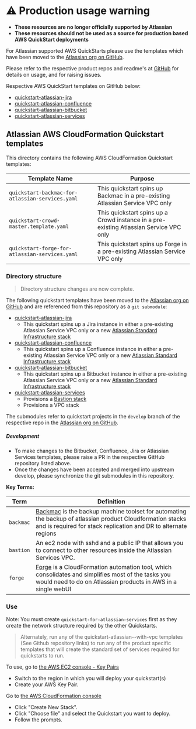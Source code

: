 # :warning: Production usage warning

- **These resources are no longer officially supported by Atlassian** 
- **These resources should not be used as a source for production based AWS QuickStart deployments**

For Atlassian supported AWS QuickStarts please use the templates which have been moved to the [Atlassian org on GitHub](https://github.com/atlassian/). 

Please refer to the respective product repos and readme's at [GitHub](https://github.com/atlassian/) for details on usage, and for raising issues.

Respective AWS QuickStart templates on GitHub below:

 * [quickstart-atlassian-jira](https://github.com/atlassian/quickstart-atlassian-jira)
 * [quickstart-atlassian-confluence](https://github.com/atlassian/quickstart-atlassian-confluence)
 * [quickstart-atlassian-bitbucket](https://github.com/atlassian/quickstart-atlassian-bitbucket)
 * [quickstart-atlassian-services](https://github.com/atlassian/quickstart-atlassian-services)

## Atlassian AWS CloudFormation Quickstart templates

This directory contains the following AWS CloudFormation Quickstart templates:

| Template Name | Purpose |
|---------------|-------------|
| `quickstart-backmac-for-atlassian-services.yaml` | This quickstart spins up Backmac in a pre-existing Atlassian Service VPC only
| `quickstart-crowd-master.template.yaml`          | This quickstart spins up a Crowd instance in a pre-existing Atlassian Service VPC only
| `quickstart-forge-for-atlassian-services.yaml`   | This quickstart spins up Forge in a pre-existing Atlassian Service VPC only

### Directory structure

> Directory structure changes are now complete.

The following quickstart templates have been moved to the [Atlassian org on GitHub](https://github.com/atlassian/) and are referenced from this repository as a `git submodule`:

  * [quickstart-atlassian-jira](https://github.com/atlassian/quickstart-atlassian-jira)
    - This quickstart spins up a Jira instance in either a pre-existing Atlassian Service VPC only or a new [Atlassian Standard Infrastructure stack](https://github.com/atlassian/quickstart-atlassian-services)
  * [quickstart-atlassian-confluence](https://github.com/atlassian/quickstart-atlassian-confluence)
      - This quickstart spins up a Confluence instance in either a pre-existing Atlassian Service VPC only or a new [Atlassian Standard Infrastructure stack](https://github.com/atlassian/quickstart-atlassian-services)
  * [quickstart-atlassian-bitbucket](https://github.com/atlassian/quickstart-atlassian-bitbucket)
      - This quickstart spins up a Bitbucket instance in either a pre-existing Atlassian Service VPC only or a new [Atlassian Standard Infrastructure stack](https://github.com/atlassian/quickstart-atlassian-services)
  * [quickstart-atlassian-services](https://github.com/atlassian/quickstart-atlassian-services) 
    - Provisions a [Bastion stack](https://github.com/atlassian/quickstart-atlassian-services/blob/master/quickstarts/quickstart-bastion-for-atlassian-services.yaml)
    - Provisions a VPC stack

The submodules refer to quickstart projects in the `develop` branch of the respective repo in the [Atlassian org on GitHub](https://github.com/atlassian/).

##### Development

- To make changes to the Bitbucket, Confluence, Jira or Atlassian Services templates, please raise a PR in the respective GitHub repository listed above.
- Once the changes have been accepted and merged into upstream develop, please synchronize the git submodules in this repository. 

**Key Terms:**

| Term | Definition |
|------|------------|
| `backmac` | [Backmac](https://community.atlassian.com/t5/Data-Center-articles/Introducing-Atlassian-CloudFormation-Backup-Machine/ba-p/881556#M25) is the backup machine toolset for automating the backup of atlassian product Cloudformation stacks and is required for stack replication and DR to alternate regions |
| `bastion` | An ec2 node with sshd and a public IP that allows you to connect to other resources inside the Atlassian Services VPC. |
| `forge` | [Forge](https://community.atlassian.com/t5/Data-Center-articles/Introducing-Atlassian-CloudFormation-Forge/ba-p/881551) is a CloudFormation automation tool, which consolidates and simplifies most of the tasks you would need to do on Atlassian products in AWS in a single webUI  |

### Use

Note: You must create `quickstart-for-atlassian-services` first as they create the network structure required by the other Quickstarts. 
> Alternately, run any of the quickstart-atlassian-<PRODUCT>-with-vpc templates (See Github repository links) to run any of the product specific templates that will create the standard set of services required for quickstarts to run.  

To use, go to [the AWS EC2 console - Key Pairs](https://console.aws.amazon.com/ec2/v2/home?region=us-east-1#KeyPairs:sort=keyName) 

* Switch to the region in which you will deploy your quickstart(s)
* Create your AWS Key Pair.

Go to [the AWS CloudFormation console](https://console.aws.amazon.com/cloudformation/home?region=us-east-1)

* Click "Create New Stack".
* Click "Choose file" and select the Quickstart you want to deploy.
* Follow the prompts.

